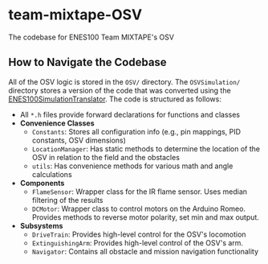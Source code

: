 # team-mixtape-OSV
The codebase for ENES100 Team MIXTAPE's OSV

## How to Navigate the Codebase
All of the OSV logic is stored in the `OSV/` directory. The `OSVSimulation/` directory stores a version of the code that was converted using the [ENES100SimulationTranslator](https://github.com/zbreit/ENES100SimulationTranslator). The code is structured as follows:
 - All `*.h` files provide forward declarations for functions and classes
 - **Convenience Classes**
   - `Constants`: Stores all configuration info (e.g., pin mappings, PID constants, OSV dimensions)
   - `LocationManager`: Has static methods to determine the location of the OSV in relation to the field and the obstacles
   - `utils`: Has convenience methods for various math and angle calculations
 - **Components**
   - `FlameSensor`: Wrapper class for the IR flame sensor. Uses median filtering of the results
   - `DCMotor`: Wrapper class to control motors on the Arduino Romeo. Provides methods to reverse motor polarity, set min and max output. 
 - **Subsystems** 
   - `DriveTrain`: Provides high-level control for the OSV's locomotion
   - `ExtinguishingArm`: Provides high-level control of the OSV's arm. 
   - `Navigator`: Contains all obstacle and mission navigation functionality
